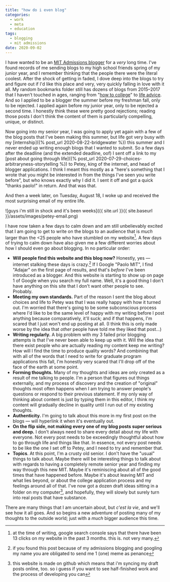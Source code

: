 ```yaml
---
title: "how do i even blog"
categories:
  - work
  - meta
  - education
tags:
  - blogging
  - mit admissions
date: 2020-09-02
---
```


I have wanted to be an [MIT Admissions blogger](https://mitadmissions.org/blogs/) for a *very* long time. I've found records of me sending blogs to my high school friends spring of my junior year, and I remember thinking that the people there were the literal coolest. After the shock of getting in faded, I dove deep into the blogs to try and figure out if I'd like this place and very, very quickly falling in love with it all. My random bookmarks folder still has dozens of blogs from 2015–2017 that I haven't touched in ages, ranging from "[how to college](https://mitadmissions.org/blogs/entry/the-how-to-college-masterpost/)" to [life advice](https://mitadmissions.org/blogs/entry/choosing-to-become-yourself/). And so I applied to be a blogger the summer before my freshman fall, only to be rejected. I applied again before my junior year, only to be rejected a second time. I honestly think these were pretty good rejections; reading those posts I don't think the content of them is particularly compelling, unique, or distinct.

Now going into my senior year, I was going to apply yet again with a few of the blog posts that I've been making this summer, but life got very busy with my [internship]({% post_url 2020-08-22-bridgewater %}) this summer and I never ended up writing enough blogs that I wanted to submit. So a few days after the deadline (and the extended deadline, oof) I sent off a link to my [post about going through life]({% post_url 2020-07-29-choices-arbitraryness-storytelling %}) to Petey, king of the internet, and head of blogger applications. I think I meant this mostly as a "here's something that I wrote that you might be interested in from the things I've seen you write before", but who knows exactly why I did it. I sent it off and got a quick "thanks paolo!" in return. And that was that.

And then a week later, on Tuesday, August 18, I woke up and received the most surprising email of my entire life. 

![guys i'm still in shock and it's been weeks]({{ site.url }}{{ site.baseurl }}/assets/images/petey-email.png)

I have now taken a few days to calm down and am still unbelievably excited that I am going to get to write on the blogs to an audience that is *much* larger than the <25 people who have stumbled on my website[^1]. A few days of trying to calm down have also given me a few different worries about how I should even go about blogging. In no particular order:

* **Will people find this website and this blog now?** Honestly, yes — internet stalking these days is crazy.[^2] If I Google "Paolo MIT", I find "Adajar" on the first page of results, and that's *before* I've been introduced as a blogger. And this website is starting to show up on page 1 of Google when you search my full name. Well, it's a good thing I don't have anything on this site that I don't want other people to see. Probably.
* **Meeting my own standards.** Part of the reason I sent the blog about choices and life to Petey was that I was really happy with how it turned out. I'm worried that there's going to be some subconscious process where I'd like to be the same level of happy with my writing before I post anything because comparatively, it'll suck; and if that happens, I'm scared that I just won't end up posting at all. (I think this is only made worse by the idea that *other* people have told me they liked that post…)
* **Writing regularly.** A big problem with my 3 failed prior blogging attempts is that I've never been able to keep up with it. Will the idea that there exist people who are actually reading my content keep me writing? How will I find the time to produce quality words? And combining that with all of the words that I need to write for graduate program applications this fall, I'm honestly very scared that I'll drop off of the face of the earth at some point.
* **Forming thoughts.** Many of my thoughts and ideas are only created as a result of me talking to people. I'm a person that figures out things externally, and my process of discovery and the creation of "original" thoughts most often happens when I am trying to answer people's questions or respond to their previous statement. If my only way of thinking about content is just by typing them in this editor, I think my content will gradually decline in quality until I run out of my existing thoughts.
* **Authenticity.** I'm going to talk about this more in my first post on the blogs — will hyperlink it when it's eventually out.
* **On the flip side, not making every one of my blog posts super serious and deep.** I don't always need to share every detail about my life with everyone. Not every post needs to be exceedingly thoughtful about how to go through life and things like that. In essence, not every post needs to be like the one I set off to Petey, and I need to try and remember that.
* **Topics**. At this point, I'm a crusty old senior. I don't have the "usual" things to talk about. Maybe there will be interesting things to talk about with regards to having a completely remote senior year and finding my way through this new MIT. Maybe it's reminiscing about all of the good times that have happened before. Maybe it's about leaving MIT and what lies beyond, or about the college application process and my feelings around all of that. I've now got a dozen draft ideas sitting in a folder on my computer[^3], and hopefully, they will slowly but surely turn into real posts that have substance.

There are many things that I am uncertain about, but *c'est la vie*, and we'll see how it all goes. And so begins a new adventure of posting many of my thoughts to the outside world; just with a *much* bigger audience this time.

[^1]: at the time of writing, google search console says that there have been 13 clicks on my website in the past 3 months. this is. not very many.
[^2]: if you found this post because of my admissions blogging and googling my name you are obligated to send me 1 (one) meme as penance
[^3]: this website is made on github which means that i'm syncing my draft posts online, too. so i guess if you want to see half-finished work and the process of developing you can